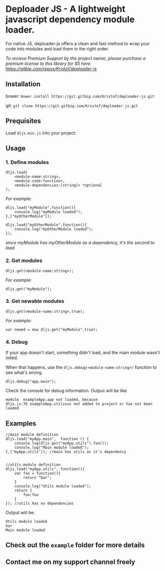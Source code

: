 # Deploader JS - A lightweight javascript dependency module loader.

For native JS, deploader-js offers a clean and fast method to wrap your code into modules and load them in the right order.

*To recieve Premium Support by the project owner, please purchase a premium license to this library for $5 here: https://gitbip.com/repos/Kristof/deploader-js*

## Installation

bower: `bower install https://git.gitbip.com/Kristof/deploader-js.git`

git: `git clone https://git.gitbip.com/Kristof/deploader-js.git`
 
## Prequisites

Load `dljs.min.js` into your project. 

## Usage

### 1. Define modules
    dljs.load(
        <module-name:string>,
        <module-code:function>,
        <module-dependencies:[string]> *optional
    );
    
_For example:_ 
    
    dljs.load("myModule",function(){
        console.log("myModule loaded");
    },["myOtherModule"]);
    
    dljs.load("myOtherModule",function(){
        console.log("myOtherModule loaded");
    });
    
_since myModule has myOtherModule as a dependency, it's the second to load_
    
### 2. Get modules
    dljs.get(<module-name:string>);

_For example:_ 
   
    dljs.get("myModule");
        
### 3. Get newable modules
    dljs.get(<module-name:string>,true);

_For example:_ 

    var newed = new dljs.get("myModule",true);        
    
### 4. Debug
If your app doesn't start, something didn't load, and the main module wasn't inited.

When that happens, use the `dljs.debug(<module-name:string>)` function to see what's wrong.
    
    dljs.debug("app.main");
    
Check the console for debug information. Output will be like 
    
    module  exampleApp.app not loaded, because
    dljs.js:76 exampleApp.utilssss not added to project or has not been loaded
    
## Examples
    
    //main module definition
    dljs.load("myApp.main",  function () {        
        console.log(dljs.get("myApp.utils").foo());
        console.log("Main module loaded"); 
    },["myApp.utils"]); //main has utils as it's dependency
    
    
    //utils module definition
    dljs.load("myApp.utils", function(){    
        var foo = function(){
            return "bar";
        }
        console.log("Utils module loaded");        
        return {
            foo:foo
        }        
    }); //utils has no dependencies

Output will be: 
    
    Utils module loaded
    bar
    Main module loaded
    
## Check out the `example` folder for more details
## Contact me on my support channel freely



